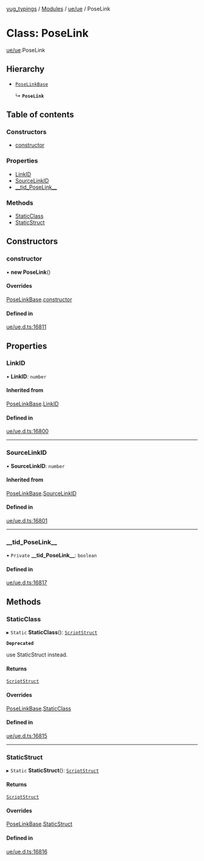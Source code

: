[yug_typings](../README.md) / [Modules](../modules.md) / [ue/ue](../modules/ue_ue.md) / PoseLink

# Class: PoseLink

[ue/ue](../modules/ue_ue.md).PoseLink

## Hierarchy

- [`PoseLinkBase`](ue_ue.PoseLinkBase.md)

  ↳ **`PoseLink`**

## Table of contents

### Constructors

- [constructor](ue_ue.PoseLink.md#constructor)

### Properties

- [LinkID](ue_ue.PoseLink.md#linkid)
- [SourceLinkID](ue_ue.PoseLink.md#sourcelinkid)
- [\_\_tid\_PoseLink\_\_](ue_ue.PoseLink.md#__tid_poselink__)

### Methods

- [StaticClass](ue_ue.PoseLink.md#staticclass)
- [StaticStruct](ue_ue.PoseLink.md#staticstruct)

## Constructors

### constructor

• **new PoseLink**()

#### Overrides

[PoseLinkBase](ue_ue.PoseLinkBase.md).[constructor](ue_ue.PoseLinkBase.md#constructor)

#### Defined in

[ue/ue.d.ts:16811](https://github.com/YugMetaverse/yug_typings/blob/b7d9b19/ue/ue.d.ts#L16811)

## Properties

### LinkID

• **LinkID**: `number`

#### Inherited from

[PoseLinkBase](ue_ue.PoseLinkBase.md).[LinkID](ue_ue.PoseLinkBase.md#linkid)

#### Defined in

[ue/ue.d.ts:16800](https://github.com/YugMetaverse/yug_typings/blob/b7d9b19/ue/ue.d.ts#L16800)

___

### SourceLinkID

• **SourceLinkID**: `number`

#### Inherited from

[PoseLinkBase](ue_ue.PoseLinkBase.md).[SourceLinkID](ue_ue.PoseLinkBase.md#sourcelinkid)

#### Defined in

[ue/ue.d.ts:16801](https://github.com/YugMetaverse/yug_typings/blob/b7d9b19/ue/ue.d.ts#L16801)

___

### \_\_tid\_PoseLink\_\_

• `Private` **\_\_tid\_PoseLink\_\_**: `boolean`

#### Defined in

[ue/ue.d.ts:16817](https://github.com/YugMetaverse/yug_typings/blob/b7d9b19/ue/ue.d.ts#L16817)

## Methods

### StaticClass

▸ `Static` **StaticClass**(): [`ScriptStruct`](ue_ue.ScriptStruct.md)

**`Deprecated`**

use StaticStruct instead.

#### Returns

[`ScriptStruct`](ue_ue.ScriptStruct.md)

#### Overrides

[PoseLinkBase](ue_ue.PoseLinkBase.md).[StaticClass](ue_ue.PoseLinkBase.md#staticclass)

#### Defined in

[ue/ue.d.ts:16815](https://github.com/YugMetaverse/yug_typings/blob/b7d9b19/ue/ue.d.ts#L16815)

___

### StaticStruct

▸ `Static` **StaticStruct**(): [`ScriptStruct`](ue_ue.ScriptStruct.md)

#### Returns

[`ScriptStruct`](ue_ue.ScriptStruct.md)

#### Overrides

[PoseLinkBase](ue_ue.PoseLinkBase.md).[StaticStruct](ue_ue.PoseLinkBase.md#staticstruct)

#### Defined in

[ue/ue.d.ts:16816](https://github.com/YugMetaverse/yug_typings/blob/b7d9b19/ue/ue.d.ts#L16816)
